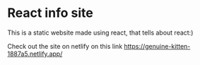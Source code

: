 # React info site

This is a static website made using react, that tells about react:)

Check out the site on netlify on this link https://genuine-kitten-1887a5.netlify.app/
